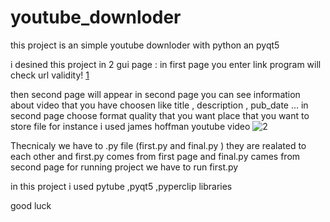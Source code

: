 # youtube_downloder

this project is an simple youtube downloder with python an pyqt5

i desined this project in 2 gui page : in first page you enter link program will check url validity!
[1](https://user-images.githubusercontent.com/82014996/208050222-e71d8b08-3a2c-412b-b49d-70440120bed0.jpg)
 
then second page will appear in second page you can see information about video that you have choosen like title , description , pub_date ... 
in second page choose format quality that you want place that you want to store file for instance i used james hoffman youtube video
![2](https://user-images.githubusercontent.com/82014996/208050445-455ac3ce-d150-4a5a-b727-aba84b78f610.jpg)

Thecnicaly we have to .py file (first.py and final.py ) they are realated to each other and first.py comes from first page and final.py cames from second page
for running project we have to run first.py

in this project i used pytube ,pyqt5 ,pyperclip libraries

good luck
